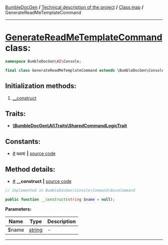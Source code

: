 <!-- {% raw %} -->
<embed> <a href="/docs/README.md">BumbleDocGen</a> <b>/</b> <a href="/docs/tech/readme.md">Technical description of the project</a> <b>/</b> <a href="/docs/tech/map.md">Class map</a> <b>/</b> GenerateReadMeTemplateCommand<hr> </embed>

<h1>
    <a href="https://github.com/bumble-tech/bumble-doc-gen/blob/master/src/AI/Console/GenerateReadMeTemplateCommand.php#L17">GenerateReadMeTemplateCommand</a> class:
</h1>





```php
namespace BumbleDocGen\AI\Console;

final class GenerateReadMeTemplateCommand extends \BumbleDocGen\Console\Command\BaseCommand
```








<h2>Initialization methods:</h2>

<ol>
<li>
    <a href="#m-construct">__construct</a>
    </li>
</ol>


<h2>Traits:</h2>

<ul>
        <li><b><a href='https://github.com/bumble-tech/bumble-doc-gen/blob/master/src/AI/Traits/SharedCommandLogicTrait.php'>\BumbleDocGen\AI\Traits\SharedCommandLogicTrait</a></b></li>
    </ul>

<h2>Constants:</h2>
<ul>
            <li><a name="qname"
               href="#qname">#</a>
            <code>NAME</code>                   <b>|</b> <a href="/src/AI/Console/GenerateReadMeTemplateCommand.php#L21">source
                    code</a> </li>
    </ul>





<h2>Method details:</h2>

<div class='method_description-block'>

<ul>
<li><a name="m-construct" href="#m-construct">#</a>
 <b>__construct</b>
    <b>|</b> <a href="https://github.com/bumble-tech/bumble-doc-gen/blob/master/src/Console/Command/BaseCommand.php#L21">source code</a></li>
</ul>

```php
// Implemented in BumbleDocGen\Console\Command\BaseCommand

public function __construct(string $name = null);
```



<b>Parameters:</b>

<table>
    <thead>
    <tr>
        <th>Name</th>
        <th>Type</th>
        <th>Description</th>
    </tr>
    </thead>
    <tbody>
            <tr>
            <td>$name</td>
            <td><a href='https://www.php.net/manual/en/language.types.string.php'>string</a></td>
            <td>-</td>
        </tr>
        </tbody>
</table>



</div>
<hr>

<!-- {% endraw %} -->